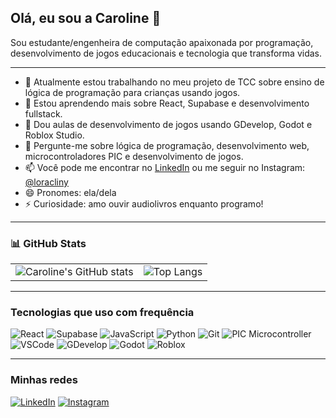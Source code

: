 ## Olá, eu sou a Caroline 👋

Sou estudante/engenheira de computação apaixonada por programação, desenvolvimento de jogos educacionais e tecnologia que transforma vidas.

---
- 🔭 Atualmente estou trabalhando no meu projeto de TCC sobre ensino de lógica de programação para crianças usando jogos.
- 🌱 Estou aprendendo mais sobre React, Supabase e desenvolvimento fullstack.
- 👯 Dou aulas de desenvolvimento de jogos usando GDevelop, Godot e Roblox Studio.
- 💬 Pergunte-me sobre lógica de programação, desenvolvimento web, microcontroladores PIC e desenvolvimento de jogos.
- 📫 Você pode me encontrar no [LinkedIn](https://www.linkedin.com/in/caroline-souza-534694220/) ou me seguir no Instagram: [@loracliny](https://www.instagram.com/loracliny/)
- 😄 Pronomes: ela/dela
- ⚡ Curiosidade: amo ouvir audiolivros enquanto programo!

---

### 📊 GitHub Stats

<table>
  <tr>
    <td>
      <img src="https://github-readme-stats.vercel.app/api?username=CarolineSouza626&show_icons=true&theme=radical&hide_title=false" alt="Caroline's GitHub stats" />
    </td>
    <td>
      <img src="https://github-readme-stats.vercel.app/api/top-langs/?username=CarolineSouza626&layout=compact&theme=radical" alt="Top Langs" />
    </td>
  </tr>
</table>

---

### Tecnologias que uso com frequência

![React](https://img.shields.io/badge/-React-20232A?style=flat&logo=react)
![Supabase](https://img.shields.io/badge/-Supabase-3ECF8E?style=flat&logo=supabase)
![JavaScript](https://img.shields.io/badge/-JavaScript-F7DF1E?style=flat&logo=javascript&logoColor=black)
![Python](https://img.shields.io/badge/-Python-3776AB?style=flat&logo=python&logoColor=white)
![Git](https://img.shields.io/badge/-Git-F05032?style=flat&logo=git&logoColor=white)
![PIC Microcontroller](https://img.shields.io/badge/-PIC_Microcontroller-EF4343?style=flat&logo=microchip)
![VSCode](https://img.shields.io/badge/-VSCode-007ACC?style=flat&logo=visual-studio-code&logoColor=white)
![GDevelop](https://img.shields.io/badge/-GDevelop-28A0EF?style=flat&logo=godot-engine)
![Godot](https://img.shields.io/badge/-Godot-478CBF?style=flat&logo=godot-engine&logoColor=white)
![Roblox](https://img.shields.io/badge/-Roblox-EC1C24?style=flat&logo=roblox&logoColor=white)

---

### Minhas redes

[![LinkedIn](https://img.shields.io/badge/-LinkedIn-0077B5?style=flat&logo=linkedin&logoColor=white)](https://www.linkedin.com/in/caroline-souza-534694220/)
[![Instagram](https://img.shields.io/badge/-Instagram-E4405F?style=flat&logo=instagram&logoColor=white)](https://www.instagram.com/loracliny/)
